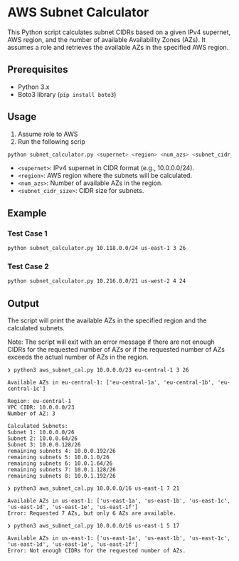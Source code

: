 # AWS Subnet Calculator

This Python script calculates subnet CIDRs based on a given IPv4 supernet, AWS region, and the number of available Availability Zones (AZs). It assumes a role and retrieves the available AZs in the specified AWS region.

## Prerequisites

- Python 3.x
- Boto3 library (`pip install boto3`)

## Usage

1. Assume role to AWS
2. Run the following scrip
```bash
python subnet_calculator.py <supernet> <region> <num_azs> <subnet_cidr_size>
```

- `<supernet>`: IPv4 supernet in CIDR format (e.g., 10.0.0.0/24).
- `<region>`: AWS region where the subnets will be calculated.
- `<num_azs>`: Number of available AZs in the region.
- `<subnet_cidr_size>`: CIDR size for subnets.

## Example

### Test Case 1

```bash
python subnet_calculator.py 10.118.0.0/24 us-east-1 3 26
```

### Test Case 2

```bash
python subnet_calculator.py 10.216.0.0/21 us-west-2 4 24
```

## Output

The script will print the available AZs in the specified region and the calculated subnets.

Note: The script will exit with an error message if there are not enough CIDRs for the requested number of AZs or if the requested number of AZs exceeds the actual number of AZs in the region.

```
❯ python3 aws_subnet_cal.py 10.0.0.0/23 eu-central-1 3 26

Available AZs in eu-central-1: ['eu-central-1a', 'eu-central-1b', 'eu-central-1c']

Region: eu-central-1
VPC CIDR: 10.0.0.0/23
Number of AZ: 3

Calculated Subnets:
Subnet 1: 10.0.0.0/26
Subnet 2: 10.0.0.64/26
Subnet 3: 10.0.0.128/26
remaining subnets 4: 10.0.0.192/26
remaining subnets 5: 10.0.1.0/26
remaining subnets 6: 10.0.1.64/26
remaining subnets 7: 10.0.1.128/26
remaining subnets 8: 10.0.1.192/26
```

```
❯ python3 aws_subnet_cal.py 10.0.0.0/16 us-east-1 7 21

Available AZs in us-east-1: ['us-east-1a', 'us-east-1b', 'us-east-1c', 'us-east-1d', 'us-east-1e', 'us-east-1f']
Error: Requested 7 AZs, but only 6 AZs are available.
```
```
❯ python3 aws_subnet_cal.py 10.0.0.0/16 us-east-1 5 17

Available AZs in us-east-1: ['us-east-1a', 'us-east-1b', 'us-east-1c', 'us-east-1d', 'us-east-1e', 'us-east-1f']
Error: Not enough CIDRs for the requested number of AZs.
```